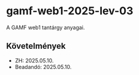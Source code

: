# gamf-web1-2025-lev-03
A GAMF web1 tantárgy anyagai.


## Követelmények

- ZH: 2025.05.10.
- Beadandó: 2025.05.10.
